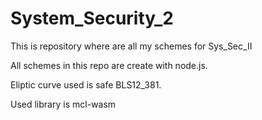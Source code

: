 # System_Security_2
This is repository where are all my schemes for Sys_Sec_II

All schemes in this repo are create with node.js. 

Eliptic curve used is safe BLS12_381.

Used library is mcl-wasm
